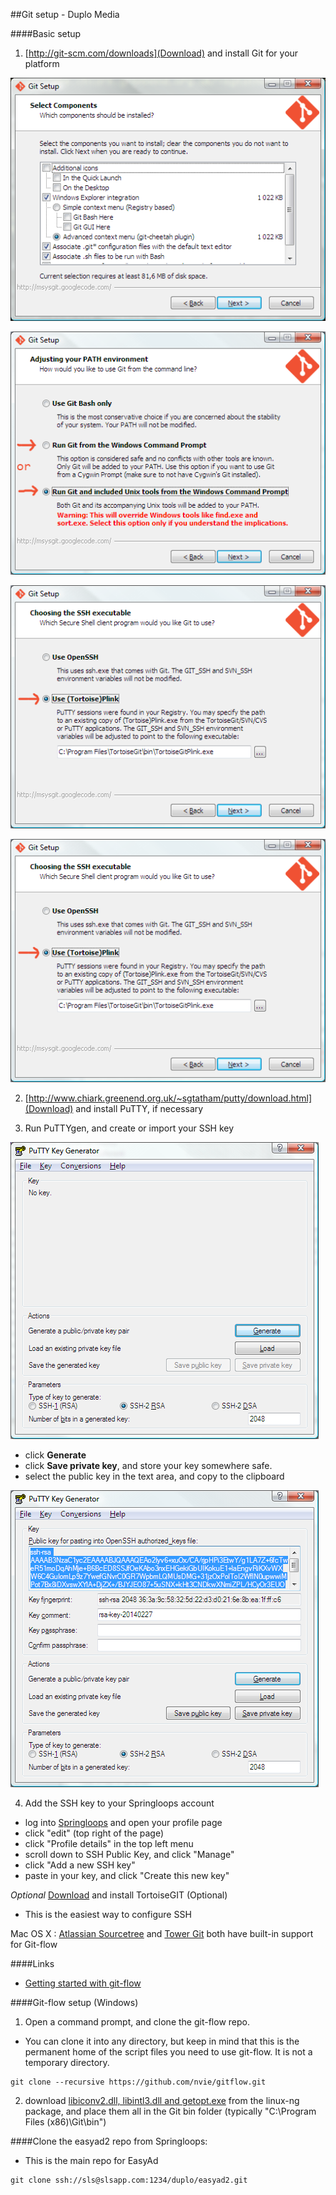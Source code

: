 ##Git setup - Duplo Media


####Basic setup

1. [http://git-scm.com/downloads](Download) and install Git for your platform

  ![default settings](images/git-scm1.png "Use default settings")

  ![use from cmd](images/git-scm2.png "Use git from Command Prompt")

  ![use plink](images/git-scm3.png "Choose PLink as SSH helper")

  ![newline format](images/git-scm3.png "Set format for line endings")



2. [http://www.chiark.greenend.org.uk/~sgtatham/putty/download.html](Download) and install PuTTY, if necessary


3. Run PuTTYgen, and create or import your SSH key

  ![click Generate](images/puttygen1.png "click Generate")
  
  - click **Generate**
  - click **Save private key**, and store your key somewhere safe.
  - select the public key in the text area, and copy to the clipboard
  
  ![copy public key to clipboard](images/puttygen3.png "select the public key in the text area, and copy to the clipboard")


4. Add the SSH key to your Springloops account
  
  - log into [Springloops](https://duplo.springloops.io) and open your profile page
  - click "edit" (top right of the page)
  - click "Profile details" in the top left menu
  - scroll down to SSH Public Key, and click "Manage"
  - click "Add a new SSH key"
  - paste in your key, and click "Create this new key"

*Optional* [Download](https://code.google.com/p/tortoisegit/wiki/Download) and install TortoiseGIT (Optional)
  - This is the easiest way to configure SSH

Mac OS X : [Atlassian Sourcetree]() and [Tower Git](http://www.git-tower.com/) both have built-in support for Git-flow


####Links

* [Getting started with git-flow](http://yakiloo.com/getting-started-git-flow/)




####Git-flow setup (Windows)

1. Open a command prompt, and clone the git-flow repo.
  - You can clone it into any directory, but keep in mind that this is the permanent home of the script files you need to use git-flow. It is not a temporary directory.

  ```
  git clone --recursive https://github.com/nvie/gitflow.git
  ```

2. download [libiconv2.dll, libintl3.dll and getopt.exe]() from the linux-ng package, and place them all in the Git bin folder (typically "C:\Program Files (x86)\Git\bin")






####Clone the easyad2 repo from Springloops:
  - This is the main repo for EasyAd

  ```
  git clone ssh://sls@slsapp.com:1234/duplo/easyad2.git
  ```


